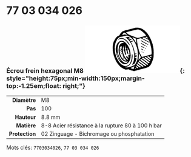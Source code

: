 # 77 03 034 026

### Écrou frein hexagonal M8 ![](../assets/images/parts/hex_brake_bolt.png){: style="height:75px;min-width:150px;margin-top:-1.25em;float: right;"}

|   |   |
|---:|---|
**Diamètre** | M8
**Pas** |100
**Hauteur** |8.8 mm
**Matière** | 8-8 Acier résistance à la rupture 80 à 100 h bar
**Protection** | 02 Zinguage - Bichromage ou phosphatation

Mots clés: `7703034026`, `77 03 034 026`
